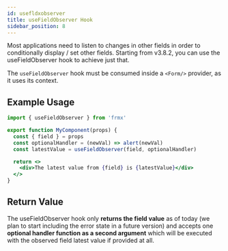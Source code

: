 ```yaml
---
id: usefldxobserver
title: useFieldObserver Hook
sidebar_position: 8
---
```


Most applications need to listen to changes in other fields in order to conditionally display / set other fields.
Starting from v3.8.2, you can use the useFieldObserver hook to achieve just that.

The `useFieldObserver` hook must be consumed inside a `<Form/>` provider, as it uses its context.

## Example Usage

```jsx
import { useFieldObserver } from 'frmx'

export function MyComponent(props) {
  const { field } = props
  const optionalHandler = (newVal) => alert(newVal)
  const latestValue = useFieldObserver(field, optionalHandler)

  return <>
    <div>The latest value from {field} is {latestValue}</div>
  </>
}
```

## Return Value

The useFieldObserver hook only **returns the field value** as of today (we plan to start including the error state in a future version) and accepts one **optional handler function as a second argument** which will be executed with the observed field latest value if provided at all.
